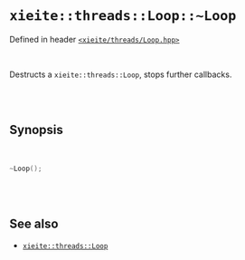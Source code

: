 # `xieite::threads::Loop::~Loop`
Defined in header [`<xieite/threads/Loop.hpp>`](https://github.com/Eczbek/xieite/tree/main/include/xieite/threads/Loop.hpp)

<br/>

Destructs a `xieite::threads::Loop`, stops further callbacks.

<br/><br/>

## Synopsis

<br/>

```cpp
~Loop();
```

<br/><br/>

## See also
- [`xieite::threads::Loop`](https://github.com/Eczbek/xieite/tree/main/docs/threads/Loop.md)
